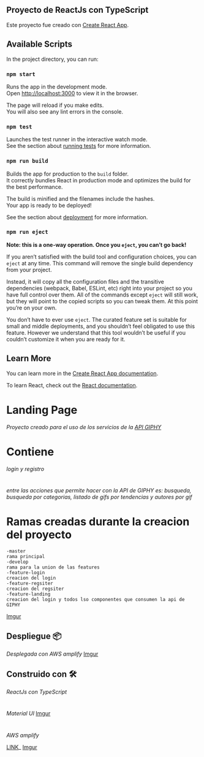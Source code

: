 ## Proyecto de ReactJs con TypeScript

Este proyecto fue creado con [Create React App](https://github.com/facebook/create-react-app).

## Available Scripts

In the project directory, you can run:

### `npm start`

Runs the app in the development mode.<br />
Open [http://localhost:3000](http://localhost:3000) to view it in the browser.

The page will reload if you make edits.<br />
You will also see any lint errors in the console.

### `npm test`

Launches the test runner in the interactive watch mode.<br />
See the section about [running tests](https://facebook.github.io/create-react-app/docs/running-tests) for more information.

### `npm run build`

Builds the app for production to the `build` folder.<br />
It correctly bundles React in production mode and optimizes the build for the best performance.

The build is minified and the filenames include the hashes.<br />
Your app is ready to be deployed!

See the section about [deployment](https://facebook.github.io/create-react-app/docs/deployment) for more information.

### `npm run eject`

**Note: this is a one-way operation. Once you `eject`, you can’t go back!**

If you aren’t satisfied with the build tool and configuration choices, you can `eject` at any time. This command will remove the single build dependency from your project.

Instead, it will copy all the configuration files and the transitive dependencies (webpack, Babel, ESLint, etc) right into your project so you have full control over them. All of the commands except `eject` will still work, but they will point to the copied scripts so you can tweak them. At this point you’re on your own.

You don’t have to ever use `eject`. The curated feature set is suitable for small and middle deployments, and you shouldn’t feel obligated to use this feature. However we understand that this tool wouldn’t be useful if you couldn’t customize it when you are ready for it.

## Learn More

You can learn more in the [Create React App documentation](https://facebook.github.io/create-react-app/docs/getting-started).

To learn React, check out the [React documentation](https://reactjs.org/).


# Landing Page 

_Proyecto creado para el uso de los servicios de la [API GIPHY](https://developers.giphy.com/)_

# Contiene
_login y registro_
#
_entre las acciones que permite hacer con la API de GIPHY es: busqueda, busqueda por categorias, listado de gifs por tendencias y autores por gif_
# Ramas creadas durante la creacion del proyecto
    -master
    rama principal
    -develop
    rama para la union de las features
    -feature-login
    creacion del login
    -feature-regsiter
    creacion del regsiter
    -feature-landing
    creacion del login y todos lso componentes que consumen la api de GIPHY

[Imgur](https://imgur.com/5oCRR6X)

## Despliegue 📦

_Desplegada con AWS amplify_
[Imgur](https://imgur.com/9LecKya)

## Construido con 🛠️

_ReactJs con TypeScript_
#
_Material UI_
[Imgur](https://imgur.com/55glwEm)
#
_AWS amplify_

[LINK](https://master.d2dir00lkrcrye.amplifyapp.com)_
[Imgur](https://imgur.com/6f9cjPD)

